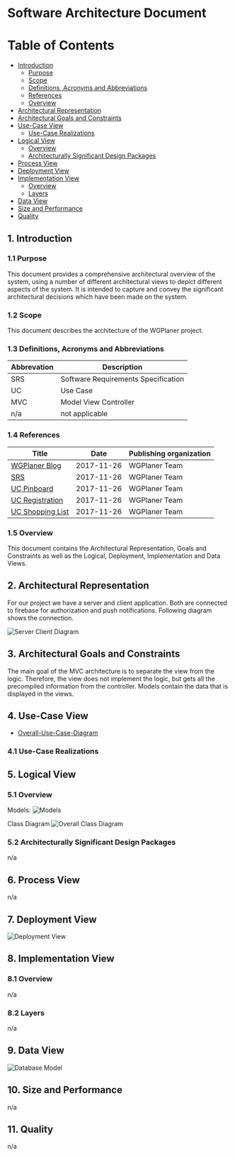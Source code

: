 # Software Architecture Document

# Table of Contents
- [Introduction](#1-introduction)
    - [Purpose](#11-purpose)
    - [Scope](#12-scope)
    - [Definitions, Acronyms and Abbreviations](#13-definitions-acronyms-and-abbreviations)
    - [References](#14-references)
    - [Overview](#15-overview)
- [Architectural Representation](#2-architectural-representation)
- [Architectural Goals and Constraints](#3-architectural-goals-and-constraints)
- [Use-Case View](#4-use-case-view)
    - [Use-Case Realizations](#41-use-case-realizations)
- [Logical View](#5-logical-view)
    - [Overview](#51-overview)
    - [Architecturally Significant Design Packages](#52-architecturally-significant-design-packages)
- [Process View](#6-process-view)
- [Deployment View](#7-deployment-view)
- [Implementation View](#8-implementation-view)
    - [Overview](#81-overview)
    - [Layers](#82-layers)
- [Data View](#9-data-view)
- [Size and Performance](#10-size-and-performance)
- [Quality](#11-quality)

## 1. Introduction

### 1.1 Purpose
This document provides a comprehensive architectural overview of the system, using a number of different architectural views to depict different aspects of the system. It is intended to capture and convey the significant architectural decisions which have been made on the system.


### 1.2 Scope
This document describes the architecture of the WGPlaner project.

### 1.3 Definitions, Acronyms and Abbreviations

| Abbrevation | Description                            |
| ----------- | -------------------------------------- |
| SRS         | Software Requirements Specification    |
| UC          | Use Case                               |
| MVC         | Model View Controller                  |
| n/a         | not applicable                         |

### 1.4 References

| Title                                                | Date       | Publishing organization   |
| ---------------------------------------------------- |:----------:| ------------------------- |
| [WGPlaner Blog](http://wgplanerblog.wordpress.com/)  | 2017-11-26 | WGPlaner Team             |
| [SRS](../SRS/SRS.md)                                 | 2017-11-26 | WGPlaner Team             |
| [UC Pinboard](../UC/UC_Pinboard.md)                  | 2017-11-26 | WGPlaner Team             |
| [UC Registration](../UC/UC_Registration.md)          | 2017-11-26 | WGPlaner Team             |
| [UC Shopping List](../UC/UC_Shopping_List.md)        | 2017-11-26 | WGPlaner Team             |

### 1.5 Overview
This document contains the Architectural Representation, Goals and Constraints as well 
as the Logical, Deployment, Implementation and Data Views.

## 2. Architectural Representation
For our project we have a server and client application. Both are connected to firebase for authorization and push notifications.
Following diagram shows the connection.

![Server Client Diagram](./ServerClientDiagram.png)

## 3. Architectural Goals and Constraints
The main goal of the MVC architecture is to separate the view from the logic. Therefore, the view does not implement the logic, but gets all the precompiled information from the controller.
Models contain the data that is displayed in the views.

## 4. Use-Case View
 - [Overall-Use-Case-Diagram](../SRS/use_case_diagram.png)

### 4.1 Use-Case Realizations

## 5. Logical View

### 5.1 Overview
Models:
![Models](../UC/ClassDiagrams/class_diagram_models.png)

Class Diagram
![Overall Class Diagram](../UC/ClassDiagrams/class_diagram_android_new.png)

### 5.2 Architecturally Significant Design Packages
n/a

## 6. Process View
n/a

## 7. Deployment View
![Deployment View](./DeploymentView.png)

## 8. Implementation View

### 8.1 Overview
n/a

### 8.2 Layers
n/a

## 9. Data View
![Database Model](./DatabaseModels.png)

## 10. Size and Performance
n/a

## 11. Quality
n/a

